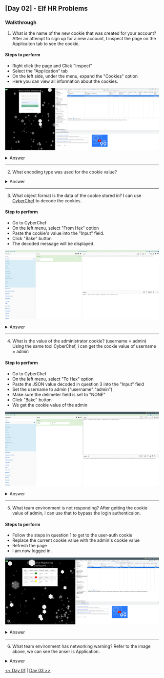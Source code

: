 
## [Day 02] - Elf HR Problems


### Walkthrough
1. What is the name of the new cookie that was created for your account?
After an attempt to sign up for a new account, I inspect the page on the Applicaiton tab to see the cookie.

#### Steps to perform
 * Right click the page and Click "Inspect"
 * Select the "Application" tab
 * On the left side, under the menu, expand the "Cookies" option
 * Here you can view all information about the cookies.

![image](./images/d2q1.png)

<details>
  <Summary>Answer</Summary>
    user-auth 
</details>

----------------------------

2. What encoding type was used for the cookie value?
<details>
  <Summary>Answer</Summary>
    hexadecimal
</details>

-----------------------------

3. What object format is the data of the cookie stored in?
I can use [CyberChef](https://gchq.github.io/CyberChef/) to decode the cookies.
#### Step to perform 
 * Go to CyberChef
 * On the left menu, select "From Hex" option
 * Paste the cookie's value into the "Input" field.
 * Click "Bake" button
 * The decoded message will be displayed.

![image](./images/d2q3.png)

<details>
  <Summary>Answer</Summary>
    JSON
</details>

------------------------------

4. What is the value of the administrator cookie? (username = admin)
Using the same tool CyberChef, i can get the cookie value of username = admin

#### Step to perform 
 * Go to CyberChef
 * On the left menu, select "To Hex" option
 * Paste the JSON value decoded in question 3 into the "Input" field
 * Set the username to admin ("username":"admin")
 * Make sure the delimeter field is set to "NONE"
 * Click "Bake" button
 * We get the cookie value of the admin

![image](./images/d2q4.png)

<details>
  <Summary>Answer</Summary>
    7b636f6d70616e793a2022546865204265737420466573746976616c20436f6d70616e79222c206973726567697374657265643a2254727565222c20757365726e616d653a2261646d696e227d
</details>
 

--------------------------------

5. What team environment is not responding?
After getting the cookie value of admin, I can use that to bypass the login authenticaion.

#### Steps to perform
 * Follow the steps in question 1 to get to the user-auth cookie
 * Replace the current cookie value with the admin's cookie value
 * Refresh the page
 * I am now logged in. 

![image](./images/d2q5.png)

<details>
  <Summary>Answer</Summary>
    HR
</details>

-----------------------------

6. What team environment has networking warning?
Refer to the image above, we can see the anser is Application.

<details>
  <Summary>Answer</Summary>
    Application
</details>

[<< Day 01](../Day%2001%20-%20Save%20the%20gifts/index.md) | [Day 03 >>](../Day%2003%20-%20Christmas%20Blackout/index.md)
